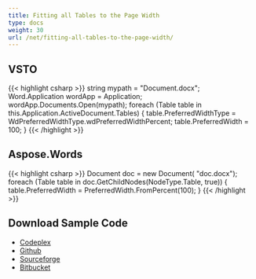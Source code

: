 ```yaml
---
title: Fitting all Tables to the Page Width
type: docs
weight: 30
url: /net/fitting-all-tables-to-the-page-width/
---
```


## **VSTO**

{{< highlight csharp >}}
string mypath = "Document.docx";
Word.Application wordApp = Application;
wordApp.Documents.Open(mypath);
foreach (Table table in this.Application.ActiveDocument.Tables)
{
  table.PreferredWidthType = WdPreferredWidthType.wdPreferredWidthPercent;
  table.PreferredWidth = 100;
}
{{< /highlight >}}

## **Aspose.Words**

{{< highlight csharp >}}
Document doc = new Document( "doc.docx");
foreach (Table table in doc.GetChildNodes(NodeType.Table, true))
{
	table.PreferredWidth = PreferredWidth.FromPercent(100);
}
{{< /highlight >}}

## **Download Sample Code**

- [Codeplex](https://asposevsto.codeplex.com/downloads/get/772971)
- [Github](https://github.com/asposemarketplace/Aspose_for_VSTO/releases/download/Aspose.Words1.0/Fitting.all.Tables.to.the.Page.Width.Aspose.Words.zip)
- [Sourceforge](https://sourceforge.net/projects/asposevsto/files/Aspose.Words%20Vs%20VSTO%20Words/Fitting%20all%20Tables%20to%20the%20Page%20Width%20\(Aspose.Words\).zip/download)
- [Bitbucket](https://bitbucket.org/asposemarketplace/aspose-for-vsto/downloads/Fitting%20all%20Tables%20to%20the%20Page%20Width%20\(Aspose.Words\).zip)

